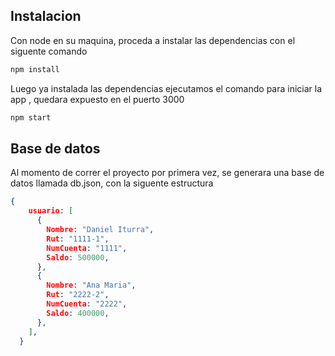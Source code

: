 ## Instalacion

Con node en su maquina, proceda a instalar las dependencias con el siguente comando

```bash
npm install
```
Luego ya instalada las dependencias ejecutamos el comando para iniciar la app , quedara expuesto en el puerto 3000

```bash
npm start
```


## Base de datos

Al momento de correr el proyecto por primera vez, se generara una base de datos llamada db.json, con la siguente estructura

```JSON
{
    usuario: [
      {
        Nombre: "Daniel Iturra",
        Rut: "1111-1",
        NumCuenta: "1111",
        Saldo: 500000,
      },
      {
        Nombre: "Ana Maria",
        Rut: "2222-2",
        NumCuenta: "2222",
        Saldo: 400000,
      },
    ],
  }
```

 
 

